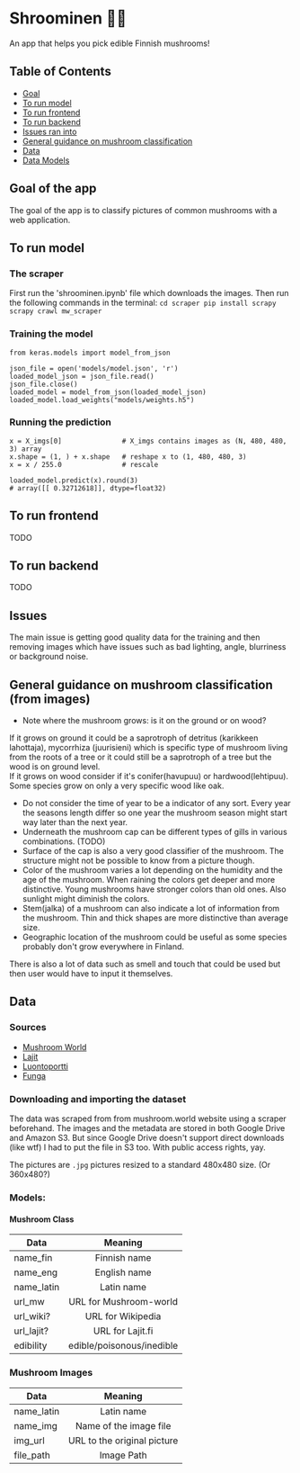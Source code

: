 # Shroominen :mushroom::mushroom:

An app that helps you pick edible Finnish mushrooms! 


## Table of Contents
* [Goal](#goal)
* [To run model](#modelrun)
* [To run frontend](#frontend)
* [To run backend](#backend)
* [Issues ran into](#issues)
* [General guidance on mushroom classification](#guidance)
* [Data](#data)
* [Data Models](#model)



## <a name="goal"/> Goal of the app

The goal of the app is to classify pictures of common mushrooms with a web application.

## <a name="modelrun"/> To run model

### The scraper

First run the 'shroominen.ipynb' file which downloads the images. Then run the following commands in the terminal:
`
cd scraper
pip install scrapy
scrapy crawl mw_scraper
`

### Training the model

```
from keras.models import model_from_json

json_file = open('models/model.json', 'r')
loaded_model_json = json_file.read()
json_file.close()
loaded_model = model_from_json(loaded_model_json)
loaded_model.load_weights("models/weights.h5")
```

### Running the prediction

```
x = X_imgs[0]               # X_imgs contains images as (N, 480, 480, 3) array
x.shape = (1, ) + x.shape   # reshape x to (1, 480, 480, 3)
x = x / 255.0               # rescale

loaded_model.predict(x).round(3)
# array([[ 0.32712618]], dtype=float32)
```


## <a name="frontend"/> To run frontend

TODO

## <a name="backend"/> To run backend

TODO

## <a name="issues"/> Issues
The main issue is getting good quality data for the training and then removing images which have issues such as bad lighting, angle, blurriness or background noise.

## <a name="guidance"/> General guidance on mushroom classification (from images)

* Note where the mushroom grows: is it on the ground or on wood?

 If it grows on ground it could be a saprotroph of detritus (karikkeen lahottaja), mycorrhiza (juurisieni) which is specific type of mushroom living from the roots of a tree or it could still be a saprotroph of a tree but the wood is on ground level.  
 If it grows on wood consider if it's conifer(havupuu) or hardwood(lehtipuu). Some species grow on only a very specific wood like oak.  
 
* Do not consider the time of year to be a indicator of any sort. Every year the seasons length differ so one year the mushroom season might start way later than the next year.  
* Underneath the mushroom cap can be different types of gills in various combinations. (TODO)  
* Surface of the cap is also a very good classifier of the mushroom. The structure might not be possible to know from a picture though.  
* Color of the mushroom varies a lot depending on the humidity and the age of the mushroom. When raining the colors get deeper and more distinctive. Young mushrooms have stronger colors than old ones. Also sunlight might diminish the colors.  
* Stem(jalka) of a mushroom can also indicate a lot of information from the mushroom. Thin and thick shapes are more distinctive than average size.  
* Geographic location of the mushroom could be useful as some species probably don't grow everywhere in Finland.

There is also a lot of data such as smell and touch that could be used but then user would have to input it themselves.


## <a name="data"/> Data  

### <a name="sources"/> Sources

* [Mushroom World](http://www.mushroom.world)
* [Lajit](http://tun.fi/HBF.25786?locale=en)
* [Luontoportti](http://www.luontoportti.com/suomi/fi/sienet/)
* [Funga](http://www.funga.fi/teema-aiheet/sienten-tunnistaminen/)

### <a name="import"/> Downloading and importing the dataset

The data was scraped from from mushroom.world website using a scraper beforehand. The images and the metadata are stored in both Google Drive and Amazon S3. But since Google Drive doesn't support direct downloads (like wtf) I had to put the file in S3 too. With public access rights, yay.

The pictures are `.jpg` pictures resized to a standard 480x480 size. (Or 360x480?)

### <a name="model"/> Models:

#### Mushroom Class 

| Data       | Meaning         | 
| ------------- |:-------------:| 
| name_fin     | Finnish name| 
| name_eng   | English name| 
| name_latin  | Latin name| 
| url_mw  | URL for Mushroom-world |
| url_wiki?  | URL for Wikipedia |
| url_lajit?  | URL for Lajit.fi |
| edibility  | edible/poisonous/inedible |


### Mushroom Images

| Data       | Meaning         | 
| ------------- |:-------------:| 
| name_latin  | Latin name| 
| name_img  | Name of the image file |
| img_url  | URL to the original picture |
| file_path  | Image Path | 
